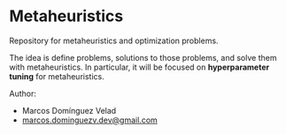 # Metaheuristics

Repository for metaheuristics and optimization problems.

The idea is define problems, solutions to those problems, and solve them with metaheuristics. In particular, it will be focused on **hyperparameter tuning** for metaheuristics.

Author:
* Marcos Domínguez Velad
* marcos.dominguezv.dev@gmail.com

